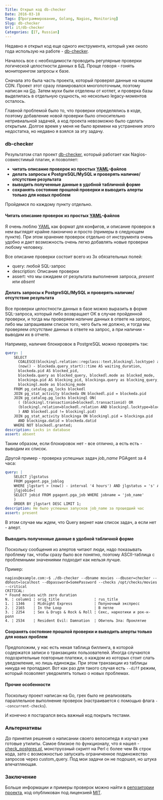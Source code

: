 ```yaml
---
Title: Открыл код db-checker
Date: 2016-03-18
Tags: [Программирование, Golang, Nagios, Monitoring]
Slug: db-checker
Url: it/db-checker
Categories: [IT, Russian]
---
```


Недавно я открыл код еще одного инструмента, который уже около года использую на работе -
[db-checker](https://github.com/abulimov/db-checker).

Началось все с необходимости проводить регулярные проверки логической
целостности данных в БД. Проще говоря - гонять мониторингом запросы к базе.

Сначала это была часть проекта, который проверял данные на нашем CDN.
Проект этот сразу планировался многопоточным, поэтому написан на [Go](http://golang.org).
Затем мухи были отделены от котлет, и проверка базы выделилась в отдельную
сущность, но несколько legacy-моментов осталось.

Главной проблемой было то, что проверки определялись в коде, поэтому
добавление новой проверки было относительно нетривиальной задачей,
а код проекта невозможно было сделать открытым. Долгое время у меня не было
времени на устранение этого недостатка, но недавно я взялся за эту задачу.

### db-checker

Результатом стал проект [db-checker](https://github.com/abulimov/db-checker),
который работает как Nagios-совместимый плагин, и позволяет:

* **читать описание проверок из простых [YAML](http://yaml.org)-файлов**
* **делать запросы к PostgreSQL/MySQL и проверять наличие/отсутствие результата**
* **выводить полученные данные в удобной табличной форме**
* **сохранять состояние прошлой проверки и выводить алерты только для новых проблем**

Пройдемся по каждому пункту отдельно.

#### Читать описание проверок из простых [YAML](http://yaml.org)-файлов

Я очень люблю [YAML](http://yaml.org) как формат для конфигов, и описание
проверок в нем выглядят крайне лаконично и просто (примеры в следующем пункте).
При этом хранение проверок отдельно от инструмента очень удобно и дает возможность
очень легко добавлять новые проверки любому человеку.

Все описание проверки состоит всего из 3х обязательных полей:

* query: любой SQL-запрос
* description: Описание проверки
* assert: что мы ожидаем от результата выполнения запроса, *present* или *absent*

#### Делать запросы к PostgreSQL/MySQL и проверять наличие/отсутствие результата

Все проверки целостности данных в базе можно выразить
в форме SQL-запроса, который либо возвращает ОК в случае пройденной проверки,
и тогда мы проверяем *наличие* данных в ответе на запрос, либо мы запрашиваем
список того, чего быть не должно, и тогда мы проверяем *отсутствие* данных
в ответе на запрос, а при наличии - выводим их в отчете.

Например, наличие блокировок в PostgreSQL можно проверять так:

```yaml
query: |
    SELECT
      COALESCE(blockingl.relation::regclass::text,blockingl.locktype) as locked_item,
      (now() - blockeda.query_start)::time AS waiting_duration,
      blockeda.pid AS blocked_pid,
      blockeda.query as blocked_query, blockedl.mode as blocked_mode,
      blockinga.pid AS blocking_pid, blockinga.query as blocking_query,
      blockingl.mode as blocking_mode
    FROM pg_catalog.pg_locks blockedl
    JOIN pg_stat_activity blockeda ON blockedl.pid = blockeda.pid
    JOIN pg_catalog.pg_locks blockingl ON(
      ( (blockingl.transactionid=blockedl.transactionid) OR
      (blockingl.relation=blockedl.relation AND blockingl.locktype=blockedl.locktype)
      ) AND blockedl.pid != blockingl.pid)
    JOIN pg_stat_activity blockinga ON blockingl.pid = blockinga.pid
      AND blockinga.datid = blockeda.datid
    WHERE NOT blockedl.granted;
description: Locks in database
assert: absent
```

Таким образом, если блокировок нет - все отлично, а есть есть - выводим их список.

Другой пример - проверка успешных задач *job_name* PGAgent за 4 часа:

```yaml
query: |
    SELECT jlgstatus
    FROM pgagent.pga_joblog
    WHERE jlgstart > (now() - interval '4 hours') AND jlgstatus = 's' AND
    jlgjobid=(
    SELECT jobid FROM pgagent.pga_job WHERE jobname = 'job_name'
    )
    ORDER BY jlgstart DESC LIMIT 1;
description: Не было успешных запусков job_name за прошедший час
assert: present
```

В этом случае мы ждем, что Query вернет нам список задач, а если нет - алерт.

#### Выводить полученные данные в удобной табличной форме

Поскольку сообщения из алертов читают люди, надо показывать проблему так, чтобы
сразу было все понятно, поэтому ASCII-таблица с проблемными значениями подходит
как нельзя лучше.

Пример:

```console
nagios@example.com:~$ ./db-checker --dbname movies --dbuser=checker --dbhost=localhost --dbpassword=SomePassword --checks /opt/checks/movies --critical
CRITICAL:
* Found movies with zero duration
N. ¦ column1 ¦ orig_title                ¦ rus_title
1. ¦ 1346    ¦ Midnight Express          ¦ Полуночный экспресс
2. ¦ 2165    ¦ In the Loop               ¦ В петле
3. ¦ 2254    ¦ Sex & Drugs & Rock & Roll ¦ Секс, наркотики и рок-н-ролл
4. ¦ 2534    ¦ Resident Evil: Damnation  ¦ Обитель Зла: Проклятие
```

#### Сохранять состояние прошлой проверки и выводить алерты только для новых проблем

Предположим, у нас есть некая таблица биллинга, в которой содержатся записи
о транзакциях пользователей. Иногда случаются подозрительные повторные платежи,
о каждом из которых стоит слать уведомление, но лишь единожды. При этом
транзакции из таблицы никуда не пропадают. Вот как раз для такого случая
есть `--diff` режим, который позволяет уведомлять только о новых проблемах.

#### Прочие особенности

Поскольку проект написан на Go, грех было не реализовать параллельное выполнение
проверок (настраивается с помощью флага `--concurrent-checks`).

И конечно я постарался весь важный код покрыть тестами.

### Альтернативы

До принятия решения о написании своего велосипеда я изучал уже готовые утилиты.
Самое близкое по функционалу, что я нашел - [check_postgres.pl](https://bucardo.org/check_postgres/check_postgres.pl.html),
монструозный скрипт на Perl с более чем 8k строк кода, зато с возможностью запускать
ограниченное подмножество запросов через custom_query. Под мои задачи он не подошел,
но штука впечатляющая.

### Заключение

Больше информации и примеры проверок можно найти в [репозитории проекта](https://github.com/abulimov/db-checker),
код опубликован под лицензией [MIT](http://opensource.org/licenses/MIT).
